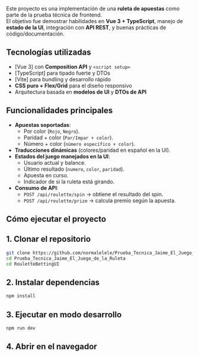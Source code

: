 Este proyecto es una implementación de una **ruleta de apuestas** como parte de la prueba técnica de frontend.  
El objetivo fue demostrar habilidades en **Vue 3 + TypeScript**, manejo de **estado de la UI**, integración con **API REST**, y buenas prácticas de código/documentación.

## Tecnologías utilizadas

- [Vue 3] con **Composition API** y `<script setup>`
- [TypeScript] para tipado fuerte y DTOs
- [Vite] para bundling y desarrollo rápido
- **CSS puro + Flex/Grid** para el diseño responsivo
- Arquitectura basada en **modelos de UI** y **DTOs de API**

## Funcionalidades principales

- **Apuestas soportadas**:
  - Por color (`Rojo`, `Negro`).
  - Paridad + color (`Par/Impar + color`).
  - Número + color (`número específico + color`).
- **Traducciones dinámicas** (colores/paridad en español en la UI).
- **Estados del juego manejados en la UI**:
  - Usuario actual y balance.
  - Último resultado (`numero`, `color`, `paridad`).
  - Apuesta en curso.
  - Indicador de si la ruleta está girando.
- **Consumo de API**:
  - `POST /api/roulette/spin` → obtiene el resultado del spin.
  - `POST /api/roulette/prize` → calcula premio según la apuesta.

## Cómo ejecutar el proyecto

## 1. Clonar el repositorio
```bash
git clone https://github.com/normalelele/Prueba_Tecnica_Jaime_El_Juego_de_la_Ruleta.git
cd Prueba_Tecnica_Jaime_El_Juego_de_la_Ruleta
cd RouletteBettingUI
``` 

## 2. Instalar dependencias
```bash
npm install
``` 

## 3. Ejecutar en modo desarrollo
```bash
npm run dev
```

## 4. Abrir en el navegador
